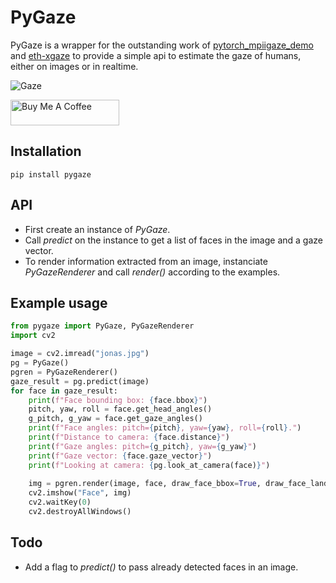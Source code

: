 # PyGaze
PyGaze is a wrapper for the outstanding work of [pytorch_mpiigaze_demo](https://github.com/hysts/pytorch_mpiigaze_demo) and [eth-xgaze](https://ait.ethz.ch/projects/2020/ETH-XGaze/) to provide a simple api to estimate the gaze of humans, either on images or in realtime.

![Gaze](https://raw.githubusercontent.com/padmalcom/pygaze/main/img/gaze.png)

<a href="https://www.buymeacoffee.com/padmalcom" target="_blank"><img src="https://cdn.buymeacoffee.com/buttons/default-orange.png" alt="Buy Me A Coffee" height="41" width="174"></a>

## Installation
```pip install pygaze```

## API
- First create an instance of *PyGaze*.
- Call *predict* on the instance to get a list of faces in the image and a gaze vector.
- To render information extracted from an image, instanciate *PyGazeRenderer* and call *render()* according to the examples.

## Example usage
```python
from pygaze import PyGaze, PyGazeRenderer
import cv2

image = cv2.imread("jonas.jpg")
pg = PyGaze()
pgren = PyGazeRenderer()
gaze_result = pg.predict(image)
for face in gaze_result:
    print(f"Face bounding box: {face.bbox}")
    pitch, yaw, roll = face.get_head_angles()
    g_pitch, g_yaw = face.get_gaze_angles()
    print(f"Face angles: pitch={pitch}, yaw={yaw}, roll={roll}.")
    print(f"Distance to camera: {face.distance}")
    print(f"Gaze angles: pitch={g_pitch}, yaw={g_yaw}")
    print(f"Gaze vector: {face.gaze_vector}")
    print(f"Looking at camera: {pg.look_at_camera(face)}")
	
    img = pgren.render(image, face, draw_face_bbox=True, draw_face_landmarks=False, draw_3dface_model=False,draw_head_pose=False, draw_gaze_vector=True)
    cv2.imshow("Face", img)
    cv2.waitKey(0)
    cv2.destroyAllWindows()
```

## Todo
- Add a flag to *predict()* to pass already detected faces in an image.
